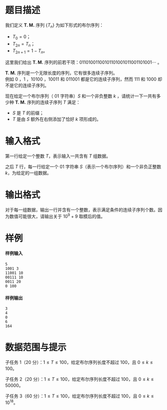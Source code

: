 
# 题目描述

我们定义 $\textbf{T. M.}$ 序列 $\{T_n\}$ 为如下形式的布尔序列：

- $T_0=0$；
- $T_{2n}=T_n$；
- $T_{2n+1}=1-T_n$。

这里我们给出 $\textbf{T. M.}$ 序列的前若干项：$01101001100101101001011001101001\cdots$ 。

$\textbf{T. M.}$ 序列是一个无限长度的序列，它有很多连续子序列。  
例如 $0$ ，$1$ ，$10100$ ，$10011$ 和 $011001$ 都是它的连续子序列，然而 $111$ 和 $1000$ 却不是它的连续子序列。

现在给定一个布尔序列（ $01$ 字符串）$S$ 和一个非负整数 $k$ ，请统计一下一共有多少种 $\textbf{T. M.}$ 序列的连续子序列 $T$ 满足：

- $S$ 是 $T$ 的前缀；
- $T$ 是由 $S$ 额外在右侧添加了恰好 $k$ 项形成的。

# 输入格式

第一行给定一个整数 $T$，表示输入一共含有 $T$ 组数据。

之后 $T$ 行，每一行给定一个 $01$ 字符串 $S$（表示一个布尔序列）和一个非负正整数 $k$，为给定的一组数据。

# 输出格式

对于每一组数据，输出一行并含有一个整数，表示满足条件的连续子序列个数。因为数值可能很大，请输出关于 $10^9+9$ 取模后的值。

# 样例

#### 样例输入
```plain
5
1001 3
11001 10
00111 10
0011 20
0 100
```

#### 样例输出
```plain
3
4
0
6
164
```

# 数据范围与提示

子任务 $1$（$20$ 分）：$1\le T\le 100$，给定布尔序列长度不超过 $100$，且 $0\le k\le 100$。

子任务 $2$（$20$ 分）：$1\le T\le 100$，给定布尔序列长度不超过 $100$，且 $0\le k\le 50000$。

子任务 $3$（$60$ 分）：$1\le T\le 100$，给定布尔序列长度不超过 $100$，且 $0\le k\le 10^{18}$。


